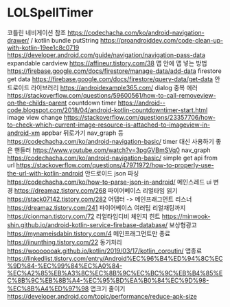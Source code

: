 # LOLSpellTimer
코틀린 네비게이션 참조 		https://codechacha.com/ko/android-navigation-drawer/ /
kotlin bundle putString		https://proandroiddev.com/code-clean-up-with-kotlin-19ee1c8c0719
				https://developer.android.com/guide/navigation/navigation-pass-data
expandable cardview		https://affineur.tistory.com/38
맵 안에 맵 넣는 방법	  	  https://firebase.google.com/docs/firestore/manage-data/add-data
firestore get data		https://firebase.google.com/docs/firestore/query-data/get-data
안드로이드 라이브러리		https://androidexample365.com/
dialog 중복 에러 	    	     https://stackoverflow.com/questions/59600561/how-to-call-removeview-on-the-childs-parent
countdown timer 		 https://android--code.blogspot.com/2018/04/android-kotlin-countdowntimer-start.html
image view change		 https://stackoverflow.com/questions/23357706/how-to-check-which-current-image-resource-is-attached-to-imageview-in-android-xm
appbar 뒤로가기 nav_graph 등      https://codechacha.com/ko/android-navigation-basic/
timer 대신 사용하기 좋은 핸들러 	https://www.youtube.com/watch?v=3pgGVBmSVq0
nav_graph			 https://codechacha.com/ko/android-navigation-basic/
simple get api from url		 https://stackoverflow.com/questions/47971972/how-to-properly-use-the-url-with-kotlin-android
안드로이드 json 파싱		   https://codechacha.com/ko/how-to-parse-json-in-android/
메인스레드 ui 변경		   https://dreamaz.tistory.com/268
파이어베이스 리얼타임 읽기	       https://stack07142.tistory.com/282
어댑터 -> 메인프래그먼트 리스너    https://dreamaz.tistory.com/241
파이어베이스 여러팁 리얼채팅까지   https://cionman.tistory.com/72
리얼타임디비 체인지 힌트 	       https://minwook-shin.github.io/android-kotlin-service-firebase-database/
보상형광고			    https://mynameisdabin.tistory.com/4
메인프래그먼트만 종료 		https://jinunthing.tistory.com/22
동기처리		             https://wooooooak.github.io/kotlin/2019/03/17/kotlin_coroutin/
앱종료 			      https://linkedlist.tistory.com/entry/Android%EC%96%B4%ED%94%8C%EC%9D%84-%EC%99%84%EC%A0%84-%EC%A2%85%EB%A3%8C%EC%8B%9C%EC%BC%9C%EB%B4%85%EC%8B%9C%EB%8B%A4-%EC%95%BD%EA%B0%84%EC%9D%98-%EC%8B%A4%ED%97%98
앱크기 줄이기	                   https://developer.android.com/topic/performance/reduce-apk-size
